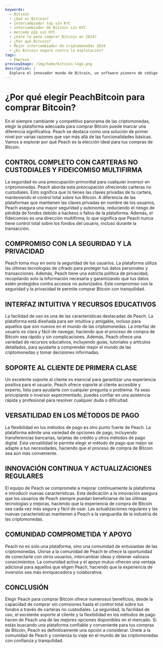 ```yaml
---
keywords:
  - Bitcoin
  - ¿Qué es Bitcoin?
  - intercambiador top sin KYC
  - intercambiador de Bitcoin sin KYC
  - mercado p2p sin KYC
  - ¿Vale la pena comprar Bitcoin en 2024?
  - ¿Por qué Bitcoin?
  - Mejor intercambiador de criptomonedas 2024
  - ¿Es Bitcoin seguro contra la explotación?
tags:
  - Empresa
previewImage: /img/home/bitcoin-logo.png
description: |
  Explora el innovador mundo de Bitcoin, un software pionero de código abierto que facilita una moneda digital y descentralizada en una red global.
---
```


# ¿Por qué elegir PeachBitcoin para comprar Bitcoin?

En el siempre cambiante y competitivo panorama de las criptomonedas, elegir la plataforma adecuada para comprar Bitcoin puede marcar una diferencia significativa. Peach se destaca como una solución de primer nivel por varias razones que van más allá de las funcionalidades básicas. Vamos a explorar por qué Peach es la elección ideal para tus compras de Bitcoin.

## CONTROL COMPLETO CON CARTERAS NO CUSTODIALES Y FIDEICOMISO MULTIFIRMA

La seguridad es una preocupación primordial para cualquier inversor en criptomonedas. Peach aborda esta preocupación ofreciendo carteras no custodiales. Esto significa que tú tienes las claves privadas de tu cartera, manteniendo el control total sobre tus Bitcoin. A diferencia de las plataformas que mantienen las claves privadas en nombre de los usuarios, Peach asegura una mayor seguridad y autonomía, reduciendo el riesgo de pérdida de fondos debido a hackeos o fallos de la plataforma. Además, el fideicomiso es una dirección multifirma, lo que significa que Peach nunca tiene control total sobre los fondos del usuario, incluso durante la transacción.

## COMPROMISO CON LA SEGURIDAD Y LA PRIVACIDAD

Peach toma muy en serio la seguridad de los usuarios. La plataforma utiliza las últimas tecnologías de cifrado para proteger tus datos personales y transacciones. Además, Peach tiene una estricta política de privacidad, recopilando solo la información necesaria y garantizando que tus datos estén protegidos contra accesos no autorizados. Este compromiso con la seguridad y la privacidad te permite comprar Bitcoin con tranquilidad.

## INTERFAZ INTUITIVA Y RECURSOS EDUCATIVOS

La facilidad de uso es una de las características destacadas de Peach. La plataforma está diseñada para ser intuitiva y amigable, incluso para aquellos que son nuevos en el mundo de las criptomonedas. La interfaz de usuario es clara y fácil de navegar, haciendo que el proceso de compra de Bitcoin sea rápido y sin complicaciones. Además, Peach ofrece una variedad de recursos educativos, incluyendo guías, tutoriales y artículos detallados, para ayudarte a comprender mejor el mundo de las criptomonedas y tomar decisiones informadas.

## SOPORTE AL CLIENTE DE PRIMERA CLASE

Un excelente soporte al cliente es esencial para garantizar una experiencia positiva para el usuario. Peach ofrece soporte al cliente accesible y experto, listo para ayudarte con cualquier pregunta o problema. Ya seas principiante o inversor experimentado, puedes confiar en una asistencia rápida y profesional para resolver cualquier duda o dificultad.

## VERSATILIDAD EN LOS MÉTODOS DE PAGO

La flexibilidad en los métodos de pago es otro punto fuerte de Peach. La plataforma admite una variedad de opciones de pago, incluyendo transferencias bancarias, tarjetas de crédito y otros métodos de pago digital. Esta versatilidad te permite elegir el método de pago que mejor se adapte a tus necesidades, haciendo que el proceso de compra de Bitcoin sea aún más conveniente.

## INNOVACIÓN CONTINUA Y ACTUALIZACIONES REGULARES

El equipo de Peach se compromete a mejorar continuamente la plataforma e introducir nuevas características. Esta dedicación a la innovación asegura que los usuarios de Peach siempre puedan beneficiarse de las últimas tecnologías y mejoras, haciendo que la experiencia de compra de Bitcoin sea cada vez más segura y fácil de usar. Las actualizaciones regulares y las nuevas características mantienen a Peach a la vanguardia de la industria de las criptomonedas.

## COMUNIDAD COMPROMETIDA Y APOYO

Peach no es solo una plataforma, sino una comunidad de entusiastas de las criptomonedas. Unirse a la comunidad de Peach te ofrece la oportunidad de conectarte con otros usuarios, intercambiar ideas y obtener valiosos conocimientos. La comunidad activa y el apoyo mutuo ofrecen una ventaja adicional para aquellos que eligen Peach, haciendo que la experiencia de inversión sea más enriquecedora y colaborativa.

## CONCLUSIÓN

Elegir Peach para comprar Bitcoin ofrece numerosos beneficios, desde la capacidad de comprar sin comisiones hasta el control total sobre tus fondos a través de carteras no custodiales. La seguridad, la facilidad de uso, el excelente soporte al cliente y la flexibilidad en los métodos de pago hacen de Peach una de las mejores opciones disponibles en el mercado. Si estás buscando una plataforma confiable y conveniente para tus compras de Bitcoin, Peach es definitivamente una opción a considerar. Únete a la comunidad de Peach y comienza tu viaje en el mundo de las criptomonedas con confianza y tranquilidad.